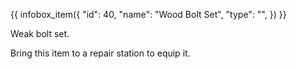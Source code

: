 {{ infobox_item({
	"id": 40,
	"name": "Wood Bolt Set",
	"type": "",
}) }}

Weak bolt set.

Bring this item to a repair station to equip it.